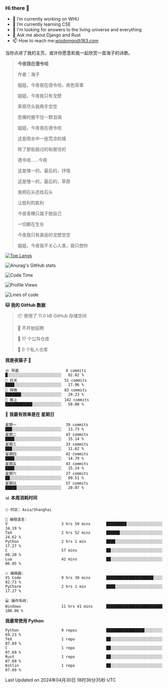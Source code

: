 ### Hi there 👋



- 🔭 I’m currently working on WHU
- 🌱 I’m currently learning CSE
- 🤔 I'm looking for answers to the living universe and everything
- 💬 Ask me about Django and Rust
- 📫 How to reach me:wisdomgo@163.com

当你点进了我的主页，或许你愿意和我一起欣赏一首海子的诗歌。

>**今夜我在德令哈**
>
>作者：海子
>
>姐姐，今夜我在德令哈，夜色笼罩
>
>姐姐，今夜我只有戈壁
>
>草原尽头我两手空空
>
>悲痛时握不住一颗泪滴
>
>姐姐，今夜我在德令哈
>
>这是雨水中一座荒凉的城
>
>除了那些路过的和居住的
>
>德令哈......今夜
>
>这是惟一的，最后的，抒情
>
>这是惟一的，最后的，草原
>
>我把石头还给石头
>
>让胜利的胜利
>
>今夜青稞只属于她自己
>
>一切都在生长
>
>今夜我只有美丽的戈壁空空
>
>姐姐，今夜我不关心人类，我只想你



[![Top Langs](https://github-readme-stats.vercel.app/api/top-langs/?username=wisdomgo&theme=onedark)](https://github.com/anuraghazra/github-readme-stats)

![Anurag's GitHub stats](https://github-readme-stats.vercel.app/api?username=wisdomgo&hide=contribs,stars&theme=synthwave)

<!--START_SECTION:waka-->
![Code Time](http://img.shields.io/badge/Code%20Time-153%20hrs%202%20mins-blue)

![Profile Views](http://img.shields.io/badge/%E4%B8%AA%E4%BA%BA%E8%B5%84%E6%96%99%E8%A7%82%E7%9C%8B%E6%AC%A1%E6%95%B0-5-blue)

![Lines of code](https://img.shields.io/badge/%E4%BB%8E%E3%80%8CHello%20World%E3%80%8D%E8%B5%B7%E6%88%91%E5%B7%B2%E7%BB%8F%E5%86%99%E4%BA%86-46.7%20thousand%20%E8%A1%8C%E4%BB%A3%E7%A0%81-blue)

**🐱 我的 GitHub 数据** 

> 📦  使用了 11.0 kB GitHub 存储空间 
 > 
> 🚫 不开放招聘
 > 
> 📜 17 个公共仓库 
 > 
> 🔑 0 个私人仓库 
 > 
**我是夜猫子 🦉** 

```text
🌞 早晨                     8 commits           █░░░░░░░░░░░░░░░░░░░░░░░░   02.82 % 
🌆 白天                     51 commits          ████░░░░░░░░░░░░░░░░░░░░░   17.96 % 
🌃 傍晚                     83 commits          ███████░░░░░░░░░░░░░░░░░░   29.23 % 
🌙 晚上                     142 commits         ████████████░░░░░░░░░░░░░   50.00 % 
```
📅 **我最有效率是在 星期日** 

```text
星期一                      39 commits          ███░░░░░░░░░░░░░░░░░░░░░░   13.73 % 
星期二                      43 commits          ████░░░░░░░░░░░░░░░░░░░░░   15.14 % 
星期三                      33 commits          ███░░░░░░░░░░░░░░░░░░░░░░   11.62 % 
星期四                      42 commits          ████░░░░░░░░░░░░░░░░░░░░░   14.79 % 
星期五                      43 commits          ████░░░░░░░░░░░░░░░░░░░░░   15.14 % 
星期六                      27 commits          ██░░░░░░░░░░░░░░░░░░░░░░░   09.51 % 
星期日                      57 commits          █████░░░░░░░░░░░░░░░░░░░░   20.07 % 
```


📊 **本周消耗时间** 

```text
🕑︎ 时区: Asia/Shanghai

💬 编程语言: 
V                        3 hrs 59 mins       █████████░░░░░░░░░░░░░░░░   34.19 % 
TeX                      2 hrs 52 mins       ██████░░░░░░░░░░░░░░░░░░░   24.62 % 
Python                   2 hrs 1 min         ████░░░░░░░░░░░░░░░░░░░░░   17.27 % 
C                        57 mins             ██░░░░░░░░░░░░░░░░░░░░░░░   08.20 % 
Lua                      42 mins             ██░░░░░░░░░░░░░░░░░░░░░░░   06.05 % 

🔥 编辑器: 
VS Code                  9 hrs 39 mins       █████████████████████░░░░   82.73 % 
PyCharm                  2 hrs 1 min         ████░░░░░░░░░░░░░░░░░░░░░   17.27 % 

💻 操作系统: 
Windows                  11 hrs 41 mins      █████████████████████████   100.00 % 
```

**我最常使用 Python** 

```text
Python                   9 repos             █████████████████░░░░░░░░   69.23 % 
TeX                      1 repo              ██░░░░░░░░░░░░░░░░░░░░░░░   07.69 % 
C                        1 repo              ██░░░░░░░░░░░░░░░░░░░░░░░   07.69 % 
Rust                     1 repo              ██░░░░░░░░░░░░░░░░░░░░░░░   07.69 % 
Kotlin                   1 repo              ██░░░░░░░░░░░░░░░░░░░░░░░   07.69 % 
```




 Last Updated on 2024年04月30日 18时36分35秒 UTC
<!--END_SECTION:waka-->
